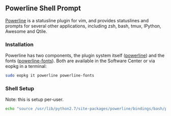 ## Powerline Shell Prompt

[Powerline](https://github.com/powerline) is a statusline plugin for vim, and provides statuslines and prompts for several other applications, including zsh, bash, tmux, IPython, Awesome and Qtile.

### Installation 

Powerline has two components, the plugin system itself ([powerline](https://git.solus-project.com/packages/powerline/)) and the 
fonts ([powerline-fonts](https://git.solus-project.com/packages/powerline-fonts)). Both are available in the Software Center or via eopkg in a terminal:

``` bash
sudo eopkg it powerline powerline-fonts
```

### Shell Setup 

Note: this is setup per-user.

``` bash
echo "source /usr/lib/python2.7/site-packages/powerline/bindings/bash/powerline.sh" >> ~/.bashrc
```
